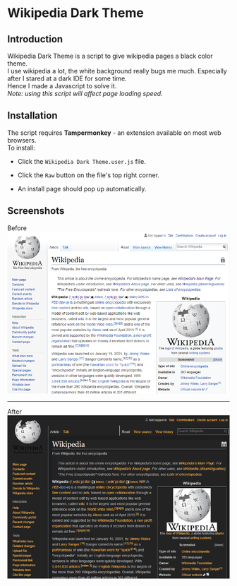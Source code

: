 # Wikipedia Dark Theme

## Introduction

Wikipedia Dark Theme is a script to give wikipedia pages a black color theme.  
I use wikipedia a lot, the white background really bugs me much. Especially after I stared at a dark IDE for some time.  
Hence I made a Javascript to solve it.  
_Note: using this script will affect page loading speed._

## Installation

The script requires **Tampermonkey** - an extension available on most web browsers.  
To install:

* Click the `Wikipedia Dark Theme.user.js` file.

* Click the `Raw` button on the file's top right corner.

* An install page should pop up automatically.

## Screenshots

Before  
![A wikipedia page](/screenshots/sample.png)
***
After
![A wikipedia page](/screenshots/version_0.81.png)

